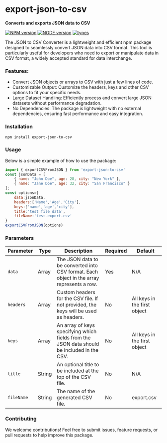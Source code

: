 # export-json-to-csv
**Converts and exports JSON data to CSV**

[![NPM version](https://img.shields.io/badge/npm-v10.7.0-brightgreen)](https://www.npmjs.org/package/export-json-to-csv)
[![NODE version](https://img.shields.io/badge/node-v20.14.0-brightgreen)](https://www.npmjs.org/package/export-json-to-csv)
[![types](https://img.shields.io/badge/types-TypeScript-blue)](https://www.npmjs.org/package/export-json-to-csv)

The JSON to CSV Converter is a lightweight and efficient npm package designed to seamlessly convert JSON data into CSV format. This tool is particularly useful for developers who need to export or manipulate data in CSV format, a widely accepted standard for data interchange.

### Features:
* Convert JSON objects or arrays to CSV with just a few lines of code.
* Customizable Output: Customize the headers, keys and other CSV options to fit your specific needs.
* Large Dataset Handling: Efficiently process and convert large JSON datasets without performance degradation.
* No Dependencies: The package is lightweight with no external dependencies, ensuring fast performance and easy integration.

### Installation
```bash
npm install export-json-to-csv
```
### **Usage**

Below is a simple example of how to use the package:

```js
import { exportCSVFromJSON } from 'export-json-to-csv'
const jsonData = [
    { name: "John Doe", age: 28, city: "New York" },
    { name: "Jane Doe", age: 32, city: "San Francisco" }
];
const options={
    data:jsonData,
    headers:['Name','Age','City'],
    keys:['name','age','city'],
    title:'test file data',
    fileName:'test-export.csv'
}
exportCSVFromJSON(options)
````

### Parameters

|Parameter   	|Type   	|Description   	|Required   	|Default   	|
|---	|---	|---	|---	|---	|
|`data`   	|Array   	|The JSON data to be converted into CSV format. Each object in the array represents a row.    	|Yes   	|N/A   	|
|`headers`   	|Array   	|Custom headers for the CSV file. If not provided, the keys will be used as headers.   	|No   	|All keys in the first object   	|
|`keys`   	|Array   	|An array of keys specifying which fields from the JSON data should be included in the CSV.   	|No   	|All keys in the first object   	|
|`title`   	|String   	|An optional title to be included at the top of the CSV file.   	|No   	|N/A   	|
|`fileName`   	|String   	|The name of the generated CSV file.   	|No   	|export.csv   	|

### Contributing

We welcome contributions! Feel free to submit issues, feature requests, or pull requests to help improve this package.